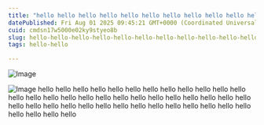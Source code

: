 ```yaml
---
title: "hello hello hello hello hello hello hello hello hello hello hello hello hello"
datePublished: Fri Aug 01 2025 09:45:21 GMT+0000 (Coordinated Universal Time)
cuid: cmdsn17w5000e02ky9styeo8b
slug: hello-hello-hello-hello-hello-hello-hello-hello-hello-hello-hello-hello-hello
tags: hello-hello

---
```



![Image](https://ghadaam-bucket.storage.iran.liara.space/image/icon.png)

![Image](https://ghadaam-bucket.storage.iran.liara.space/image/icon.png)
hello hello hello hello hello hello hello hello hello hello hello hello hello hello hello hello hello hello hello hello hello hello hello hello hello hello hello hello hello hello hello hello hello hello hello hello hello hello hello hello hello hello hello hello 